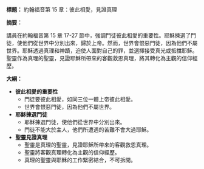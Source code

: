 **標題：** 約翰福音第 15 章：彼此相愛，見證真理

**摘要：**

講員在約翰福音第 15 章 17-27 節中，強調門徒彼此相愛的重要性。耶穌揀選了門徒，使他們從世界中分別出來，歸於上帝。然而，世界會恨惡門徒，因為他們不屬世界。耶穌透過真理和神蹟，迫使人面對自己的罪，並選擇接受真光或抵擋耶穌。聖靈作為真理的聖靈，見證耶穌所帶來的客觀救恩真理，將其轉化為主觀的信仰經歷。

**大綱：**

* **彼此相愛的重要性**
    * 門徒要彼此相愛，如同三位一體上帝彼此相愛。
    * 世界會恨惡門徒，因為他們不屬世界。
* **耶穌揀選門徒**
    * 耶穌揀選門徒，使他們從世界中分別出來。
    * 門徒不能大於主人，他們所遭遇的苦難不會大過耶穌。
* **聖靈見證真理**
    * 聖靈是真理的聖靈，見證耶穌所帶來的客觀救恩真理。
    * 聖靈將客觀真理轉化為主觀的信仰經歷。
    * 真理的聖靈與耶穌的工作緊密結合，不可拆開。